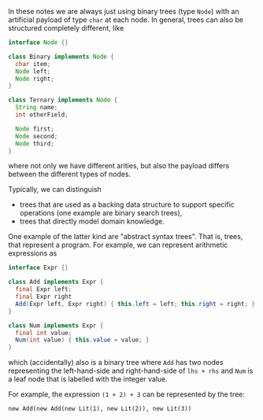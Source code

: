 In these notes we are always just using binary trees (type `Node`) 
with an artificial payload of type `char` at each node.
In general, trees can also be structured completely different, like

```java
interface Node {}

class Binary implements Node {
  char item;
  Node left;
  Node right;
}

class Ternary implements Node {
  String name;
  int otherField;

  Node first;
  Node second;
  Node third;
}
```

where not only we have different arities, but also the payload
differs between the different types of nodes.

Typically, we can distinguish 

- trees that are used as a backing data structure to support specific operations  (one example are binary search trees),
- trees that directly model domain knowledge.

One example of the latter kind are "abstract syntax trees". That is, trees, that
represent a program. For example, we can represent arithmetic expressions as

```java
interface Expr {}

class Add implements Expr {
  final Expr left;
  final Expr right
  Add(Expr left, Expr right) { this.left = left; this.right = right; }
}

class Num implements Expr {
  final int value;
  Num(int value) { this.value = value; }
}
```

which (accidentally) also is a binary tree where `Add` has two nodes representing
the left-hand-side and right-hand-side of `lhs + rhs` and `Num` is a leaf node that
is labelled with the integer value. 

For example, the expression `(1 + 2) + 3` can be represented by the tree:

    new Add(new Add(new Lit(1), new Lit(2)), new Lit(3))


 
